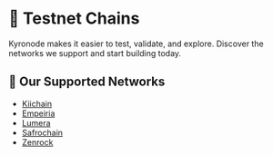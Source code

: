 # 🧪 Testnet Chains

Kyronode makes it easier to test, validate, and explore.
Discover the networks we support and start building today.

## 📌 Our Supported Networks
- [Kiichain](Kiichain/installation.md)
- [Empeiria](Empeiria/installation.md)
- [Lumera](Lumera/installation.md)
- [Safrochain](Safrochain/installation.md)
- [Zenrock](Zenrock/installation.md)